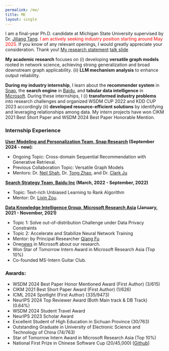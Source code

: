 ```yaml
---
permalink: /me/
title: ME
layout: single
---
```


I am a final-year Ph.D. candidate at Michigan State University supervised by Dr. [Jiliang Tang](http://www.cse.msu.edu/~tangjili/index.html). <font color="red">I am actively seeking industry position starting around May 2025.</font> If you know of any relevant openings, I would greatly appreciate your consideration. Thank you!
[My research statement](https://drive.google.com/file/d/1DycBQkBdTCmZOWh9WHNo6gNrALHmDLfe/view?usp=sharing) [talk slide](https://drive.google.com/file/d/1RSfGXJAC11c3wc9Gduqg-SoMJ8qfbh7N/view?usp=sharing) 

**My academic research** focuses on (i) developing **versatile graph models** rooted in network science, achieving strong generalization and broad downstream graph applicability.  (ii) **LLM mechanism analysis** to enhance output reliability.

**During my industry internship**, I learn about the **recommender system** in [Snap](https://research.snap.com/team/user-modeling-and-personalization.html), the **search engine** in [Baidu](https://searchscience.baidu.com/), and **tabular data intelligence** in [Microsoft](https://www.microsoft.com/en-us/research/group/data-knowledge-intelligence/). During these internships, I (i) **transformed industry problems** into research challenges and organized WSDM CUP 2022 and KDD CUP 2023 accordingly (ii) **developed resource-efficient solutions** by identifying and leveraging relationships among data. My intern projects have won CIKM 2021 Best Short Paper and WSDM 2024 Best Paper Honorable Mention.





### Internship Experience

**[User Modeling and Personalization Team, Snap Research](https://research.snap.com/team/user-modeling-and-personalization.html) (September 2024 - now)**: 
- Ongoing Topic: Cross-domain Sequential Recommendation with Generative Retrieval. 
- Previous Collaboration Topic: Versatile Graph Models
- Mentors: Dr. [Neil Shah](https://nshah.net/), Dr. [Tong Zhao](https://tzhao.io/), and Dr. [Clark Ju](https://jumxglhf.github.io/)

**[Search Strategy Team, Baidu Inc](https://searchscience.baidu.com/) (March, 2022 - September, 2022)** 
- Topic: Text-rich Unbiased Learning to Rank Algorithm 
- Mentor: Dr. [Lixin Zou](https://www.zoulixin.site/).

**[Data Knowledge Intelligence Group, Microsoft Research Asia](https://www.microsoft.com/en-us/research/group/data-knowledge-intelligence/) (January, 2021 - November, 2021)**
  - Topic 1: Solve out-of-distribution Challenge under Data Privacy Constraints
  - Topic 2: Accelerate and Stabilize Neural Network Training
  - Mentor: by Principal Researcher [Qiang Fu](https://scholar.google.com/citations?hl=en&user=bwTLZSIAAAAJ)
  - One[news](https://mp.weixin.qq.com/s/9wREeVH-o1TZ6Y-zcxXxXQ) in Microsoft about our research.
  - Won Star of Tomorrow Intern Award in Microsoft Research Asia (Top 10%)
  - Co-founded MS-Intern Guitar Club.

### Awards:
- WSDM 2024 Best Paper Honor Mentioned Award (First Author) (3/615)
- CIKM 2021 Best Short Paper Award (First Author) (1/626)
- ICML 2024 Spotlight (First Author) (335/9473)
- NeurIPS 2024 Top Reviewer Award (Both Main track \& DB Track) (0.64%) 
- WSDM 2024 Student Travel Award
- NeurIPS 2023 Scholar Award
- Excellent Student of High Education in Sichuan Province (30/763)
- Outstanding Graduate in University of Electronic Science and Technology of China (74/763)
- Star of Tomorrow Intern Award in Microsoft Research Asia (Top 10%)
- National First Prize in Chinese Software Cup (20/45,000) [[Github](https://github.com/xiaobao520123/EnterpriseNavigator)]




